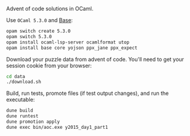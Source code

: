 Advent of code solutions in OCaml.

Use `OCaml 5.3.0` and [Base](https://github.com/janestreet/base):
```bash
opam switch create 5.3.0
opam switch 5.3.0
opam install ocaml-lsp-server ocamlformat utop
opam install base core yojson ppx_jane ppx_expect
```

Download your puzzle data from advent of code. You'll need to get your session
cookie from your browser:
```bash
cd data
./download.sh
```

Build, run tests, promote files (if test output changes), and run the executable:
```bash
dune build
dune runtest
dune promotion apply
dune exec bin/aoc.exe y2015_day1_part1
```
